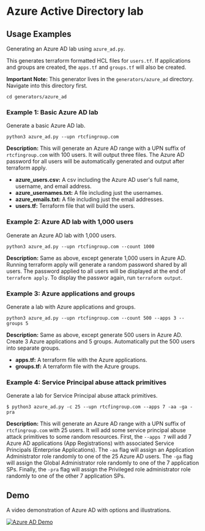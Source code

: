 # Azure Active Directory lab

## Usage Examples

Generating an Azure AD lab using ```azure_ad.py```.

This generates terraform formatted HCL files for ```users.tf```.  If applications and groups are created, the ```apps.tf``` and ```groups.tf``` will also be created.

**Important Note:** This generator lives in the ```generators/azure_ad``` directory.  Navigate into this directory first.

```
cd generators/azure_ad
```

### Example 1:  Basic Azure AD lab

Generate a basic Azure AD lab.

```
python3 azure_ad.py --upn rtcfingroup.com
```

**Description:** 
This will generate an Azure AD range with a UPN suffix of ```rtcfingroup.com``` with 100 users. It will output three files.   The Azure AD password for all users will be automatically generated and output after terraform apply.

* **azure_users.csv:** A csv including the Azure AD user's full name, username, and email address.
* **azure_usernames.txt:**  A file including just the usernames.
* **azure_emails.txt:** A file including just the email addresses.
* **users.tf:** Terraform file that will build the users.

### Example 2:  Azure AD lab with 1,000 users 

Generate an Azure AD lab with 1,000 users.

```
python3 azure_ad.py --upn rtcfingroup.com --count 1000
```

**Description:** 
Same as above, except generate 1,000 users in Azure AD.  Running terraform apply will generate a random password shared by all users.  The password applied to all users will be displayed at the end of ```terraform apply```.  To display the passwor again, run ```terraform output```.  


### Example 3:  Azure applications and groups

Generate a lab with Azure applications and groups.

```
python3 azure_ad.py --upn rtcfingroup.com --count 500 --apps 3 --groups 5
```

**Description:**
Same as above, except generate 500 users in Azure AD.  Create 3 Azure applications and 5 groups.  Automatically put the 500 users into separate groups. 

- **apps.tf:**  A terraform file with the Azure applications.
- **groups.tf:**  A terraform file with the Azure groups.

### Example 4:  Service Principal abuse attack primitives

Generate a lab for Service Principal abuse attack primitives.

```$ python3 azure_ad.py -c 25 --upn rtcfingroup.com --apps 7 -aa -ga -pra```

**Description:** 
This will generate an Azure AD range with a UPN suffix of ```rtcfingroup.com``` with 25 users. It will add some service principal abuse attack primitives to some random resources.  First, the ```--apps 7``` will add 7 Azure AD applications (App Registrations) with associated Service Principals (Enterprise Applications).  The ```-aa``` flag will assign an Application Administrator role randomly to one of the 25 Azure AD users.  The ```-ga``` flag will assign the Global Administrator role randomly to one of the 7 application SPs.  Finally, the ```-pra``` flag will assign the Privileged role administrator role randomly to one of the other 7 application SPs.


## Demo
A video demonstration of Azure AD with options and illustrations.

[![Azure AD Demo]()](https://youtu.be/kNcqSWdTD9s "Azure AD Demo") 
